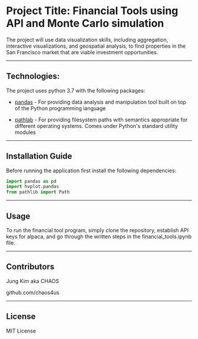 
# Project Title: Financial Tools using API and Monte Carlo simulation

The project will use data visualization skills, including aggregation, interactive visualizations, and geospatial analysis, to find properties in the San Francisco market that are viable investment opportunities.

---

## Technologies:

The project uses python 3.7 with the following packages:

* [pandas](https://pandas.pydata.org/) - For providing data analysis and manipulation tool built on top of the Python programming language

* [pathlab](https://docs.python.org/3/library/pathlib.html) - For providing filesystem paths with semantics appropriate for different operating systems. Comes under Python's standard utility modules
---

## Installation Guide


Before running the application first install the following dependencies:

```python
import pandas as pd
import hvplot.pandas
from pathlib import Path

```

---

## Usage

To run the financial tool program, simply clone the repository,  establish API keys for alpaca, and go through the written steps in the financial_tools.ipynb file.

---

## Contributors

Jung Kim aka CHAOS

github.com/chaos4us

---

## License

MIT License
